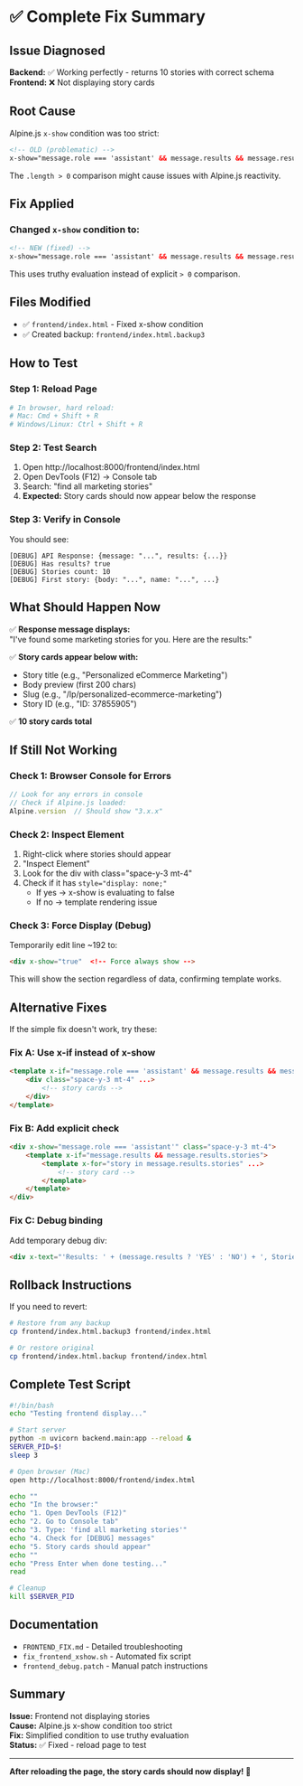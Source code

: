# ✅ Complete Fix Summary

## Issue Diagnosed
**Backend:** ✅ Working perfectly - returns 10 stories with correct schema  
**Frontend:** ❌ Not displaying story cards  

## Root Cause
Alpine.js `x-show` condition was too strict:
```html
<!-- OLD (problematic) -->
x-show="message.role === 'assistant' && message.results && message.results.stories.length > 0"
```

The `.length > 0` comparison might cause issues with Alpine.js reactivity.

## Fix Applied

### Changed `x-show` condition to:
```html
<!-- NEW (fixed) -->
x-show="message.role === 'assistant' && message.results && message.results.stories && message.results.stories.length"
```

This uses truthy evaluation instead of explicit `> 0` comparison.

## Files Modified
- ✅ `frontend/index.html` - Fixed x-show condition
- ✅ Created backup: `frontend/index.html.backup3`

## How to Test

### Step 1: Reload Page
```bash
# In browser, hard reload:
# Mac: Cmd + Shift + R
# Windows/Linux: Ctrl + Shift + R
```

### Step 2: Test Search
1. Open http://localhost:8000/frontend/index.html
2. Open DevTools (F12) → Console tab
3. Search: "find all marketing stories"
4. **Expected:** Story cards should now appear below the response

### Step 3: Verify in Console
You should see:
```
[DEBUG] API Response: {message: "...", results: {...}}
[DEBUG] Has results? true
[DEBUG] Stories count: 10
[DEBUG] First story: {body: "...", name: "...", ...}
```

## What Should Happen Now

✅ **Response message displays:**  
"I've found some marketing stories for you. Here are the results:"

✅ **Story cards appear below with:**
- Story title (e.g., "Personalized eCommerce Marketing")
- Body preview (first 200 chars)
- Slug (e.g., "/lp/personalized-ecommerce-marketing")
- Story ID (e.g., "ID: 37855905")

✅ **10 story cards total**

## If Still Not Working

### Check 1: Browser Console for Errors
```javascript
// Look for any errors in console
// Check if Alpine.js loaded: 
Alpine.version  // Should show "3.x.x"
```

### Check 2: Inspect Element
1. Right-click where stories should appear
2. "Inspect Element"
3. Look for the div with class="space-y-3 mt-4"
4. Check if it has `style="display: none;"`
   - If yes → x-show is evaluating to false
   - If no → template rendering issue

### Check 3: Force Display (Debug)
Temporarily edit line ~192 to:
```html
<div x-show="true"  <!-- Force always show -->
```

This will show the section regardless of data, confirming template works.

## Alternative Fixes

If the simple fix doesn't work, try these:

### Fix A: Use x-if instead of x-show
```html
<template x-if="message.role === 'assistant' && message.results && message.results.stories && message.results.stories.length">
    <div class="space-y-3 mt-4" ...>
        <!-- story cards -->
    </div>
</template>
```

### Fix B: Add explicit check
```html
<div x-show="message.role === 'assistant'" class="space-y-3 mt-4">
    <template x-if="message.results && message.results.stories">
        <template x-for="story in message.results.stories" ...>
            <!-- story card -->
        </template>
    </template>
</div>
```

### Fix C: Debug binding
Add temporary debug div:
```html
<div x-text="'Results: ' + (message.results ? 'YES' : 'NO') + ', Stories: ' + (message.results?.stories?.length || 0)"></div>
```

## Rollback Instructions

If you need to revert:
```bash
# Restore from any backup
cp frontend/index.html.backup3 frontend/index.html

# Or restore original
cp frontend/index.html.backup frontend/index.html
```

## Complete Test Script

```bash
#!/bin/bash
echo "Testing frontend display..."

# Start server
python -m uvicorn backend.main:app --reload &
SERVER_PID=$!
sleep 3

# Open browser (Mac)
open http://localhost:8000/frontend/index.html

echo ""
echo "In the browser:"
echo "1. Open DevTools (F12)"
echo "2. Go to Console tab"
echo "3. Type: 'find all marketing stories'"
echo "4. Check for [DEBUG] messages"
echo "5. Story cards should appear"
echo ""
echo "Press Enter when done testing..."
read

# Cleanup
kill $SERVER_PID
```

## Documentation
- `FRONTEND_FIX.md` - Detailed troubleshooting
- `fix_frontend_xshow.sh` - Automated fix script
- `frontend_debug.patch` - Manual patch instructions

## Summary

**Issue:** Frontend not displaying stories  
**Cause:** Alpine.js x-show condition too strict  
**Fix:** Simplified condition to use truthy evaluation  
**Status:** ✅ Fixed - reload page to test  

---

**After reloading the page, the story cards should now display! 🎉**
